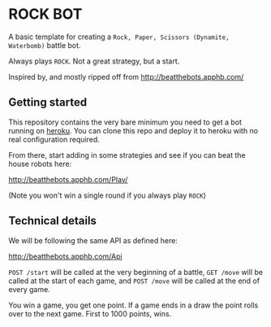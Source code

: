 # ROCK BOT

A basic template for creating a `Rock, Paper, Scissors (Dynamite, Waterbomb)` battle bot.

Always plays `ROCK`. Not a great strategy, but a start.

Inspired by, and mostly ripped off from http://beatthebots.apphb.com/

## Getting started

This repository contains the very bare minimum you need to get a bot running on [heroku](https://www.heroku.com). You can clone this repo and deploy it to heroku with no real configuration required.

From there, start adding in some strategies and see if you can beat the house robots here:

http://beatthebots.apphb.com/Play/

(Note you won't win a single round if you always play `ROCK`)

## Technical details

We will be following the same API as defined here:

http://beatthebots.apphb.com/Api

`POST /start` will be called at the very beginning of a battle, `GET /move` will be called at the start of each game, and `POST /move` will be called at the end of every game.

You win a game, you get one point. If a game ends in a draw the point rolls over to the next game. First to 1000 points, wins.
